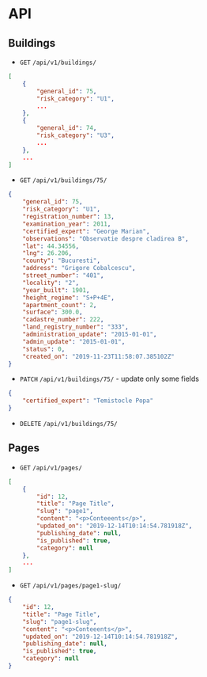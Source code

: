 # API

## Buildings

- `GET` `/api/v1/buildings/`

```json
[
    {
        "general_id": 75,
        "risk_category": "U1",
        ...
    },
    {
        "general_id": 74,
        "risk_category": "U3",
        ...
    },
	...
]
```

- `GET` `/api/v1/buildings/75/` 

```json
{
    "general_id": 75,
    "risk_category": "U1",
    "registration_number": 13,
    "examination_year": 2011,
    "certified_expert": "George Marian",
    "observations": "Observatie despre cladirea B",
    "lat": 44.34556,
    "lng": 26.206,
    "county": "Bucuresti",
    "address": "Grigore Cobalcescu",
    "street_number": "401",
    "locality": "2",
    "year_built": 1901,
    "height_regime": "S+P+4E",
    "apartment_count": 2,
    "surface": 300.0,
    "cadastre_number": 222,
    "land_registry_number": "333",
    "administration_update": "2015-01-01",
    "admin_update": "2015-01-01",
    "status": 0,
    "created_on": "2019-11-23T11:58:07.385102Z"
}
```

- `PATCH` `/api/v1/buildings/75/` - update only some fields

```json
{
    "certified_expert": "Temistocle Popa"
}
```

- `DELETE` `/api/v1/buildings/75/`


## Pages

- `GET` `/api/v1/pages/`

```json
[
    {
        "id": 12,
        "title": "Page Title",
        "slug": "page1",
        "content": "<p>Conteeents</p>",
        "updated_on": "2019-12-14T10:14:54.781918Z",
        "publishing_date": null,
        "is_published": true,
        "category": null
    },
    ...
]
```

- `GET` `/api/v1/pages/page1-slug/` 

```json
{
    "id": 12,
    "title": "Page Title",
    "slug": "page1-slug",
    "content": "<p>Conteeents</p>",
    "updated_on": "2019-12-14T10:14:54.781918Z",
    "publishing_date": null,
    "is_published": true,
    "category": null
}
```
